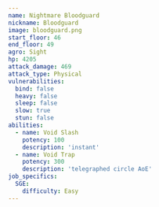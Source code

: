 ```yaml
---
name: Nightmare Bloodguard
nickname: Bloodguard
image: bloodguard.png
start_floor: 46
end_floor: 49
agro: Sight
hp: 4205
attack_damage: 469
attack_type: Physical
vulnerabilities:
  bind: false
  heavy: false
  sleep: false
  slow: true
  stun: false
abilities:
  - name: Void Slash
    potency: 100
    description: 'instant'
  - name: Void Trap
    potency: 300
    description: 'telegraphed circle AoE'
job_specifics:
  SGE:
    difficulty: Easy
---
```

